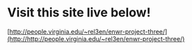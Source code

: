 # Visit this site live below!

[http://people.virginia.edu/~rel3en/enwr-project-three/](http://http://people.virginia.edu/~rel3en/enwr-project-three/)